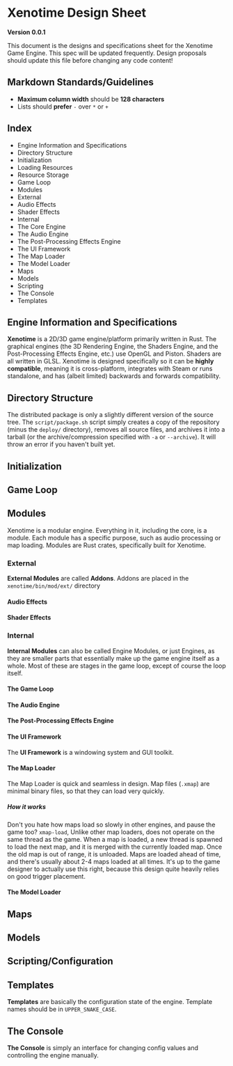 # Xenotime Design Sheet

**Version 0.0.1**

This document is the designs and specifications sheet for the Xenotime Game Engine. This spec will be updated frequently. Design proposals should update this file before changing any code content!

## Markdown Standards/Guidelines

- **Maximum column width** should be **128 characters**
- Lists should **prefer** `-` over `*` or `+`

## Index

- Engine Information and Specifications
- Directory Structure
- Initialization
- Loading Resources
- Resource Storage
- Game Loop
- Modules
 - External
  - Audio Effects
  - Shader Effects
 - Internal
  - The Core Engine
  - The Audio Engine
  - The Post-Processing Effects Engine
  - The UI Framework
  - The Map Loader
  - The Model Loader
- Maps
- Models
- Scripting
- The Console
- Templates

## Engine Information and Specifications

**Xenotime** is a 2D/3D game engine/platform primarily written in Rust. The graphical engines (the 3D Rendering Engine, the Shaders Engine, and the Post-Processing Effects Engine, etc.) use OpenGL and Piston. Shaders are all written in GLSL. Xenotime is designed specifically so it can be **highly compatible**, meaning it is cross-platform, integrates with Steam or runs standalone, and has (albeit limited) backwards and forwards compatibility.

## Directory Structure

The distributed package is only a slightly different version of the source tree. The `script/package.sh` script simply creates a copy of the repository (minus the `deploy/` directory), removes all source files, and archives it into a tarball (or the archive/compression specified with `-a` or `--archive`). It will throw an error if you haven't built yet.

## Initialization



## Game Loop



## Modules

Xenotime is a modular engine. Everything in it, including the core, is a module. Each module has a specific purpose, such as audio processing or map loading. Modules are Rust crates, specifically built for Xenotime.

### External

**External Modules** are called **Addons**. Addons are placed in the `xenotime/bin/mod/ext/` directory

#### Audio Effects



#### Shader Effects



### Internal

**Internal Modules** can also be called Engine Modules, or just Engines, as they are smaller parts that essentially make up the game engine itself as a whole. Most of these are stages in the game loop, except of course the loop itself.

#### The Game Loop



#### The Audio Engine



#### The Post-Processing Effects Engine



#### The UI Framework

The **UI Framework** is a windowing system and GUI toolkit.

#### The Map Loader

The Map Loader is quick and seamless in design. Map files (`.xmap`) are minimal binary files, so that they can load very quickly.

##### How it works

Don't you hate how maps load so slowly in other engines, and pause the game too? `xmap-load`, Unlike other map loaders, does not operate on the same thread as the game. When a map is loaded, a new thread is spawned to load the next map, and it is merged with the currently loaded map. Once the old map is out of range, it is unloaded. Maps are loaded ahead of time, and there's usually about 2-4 maps loaded at all times. It's up to the game designer to actually use this right, because this design quite heavily relies on good trigger placement.

#### The Model Loader



## Maps



## Models



## Scripting/Configuration



## Templates

**Templates** are basically the configuration state of the engine. Template names should be in `UPPER_SNAKE_CASE`.

## The Console

**The Console** is simply an interface for changing config values and controlling the engine manually.
